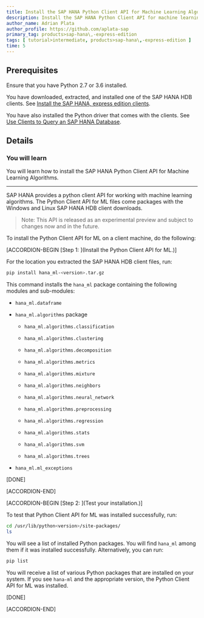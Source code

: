 ```yaml
---
title: Install the SAP HANA Python Client API for Machine Learning Algorithms
description: Install the SAP HANA Python Client API for machine learning algorithms.
author_name: Adrian Plata
author_profile: https://github.com/aplata-sap
primary_tag: products>sap-hana\,-express-edition
tags: [ tutorial>intermediate, products>sap-hana\,-express-edition ]
time: 5
---
```


<!-- loiof3365096bb2440fcafdb30e9f51877f1 -->

## Prerequisites
Ensure that you have Python 2.7 or 3.6 installed.

You have downloaded, extracted, and installed one of the SAP HANA HDB clients. See [Install the SAP HANA, express edition clients](https://developers.sap.com/group.hxe-install-clients.html).

You have also installed the Python driver that comes with the clients. See [Use Clients to Query an SAP HANA Database](https://developers.sap.com/mission.hana-cloud-clients.html).


## Details
### You will learn
You will learn how to install the SAP HANA Python Client API for Machine Learning Algorithms.

---

SAP HANA provides a python client API for working with machine learning algorithms. The Python Client API for ML files come packages with the Windows and Linux SAP HANA HDB client downloads.

> Note:
> This API is released as an experimental preview and subject to changes now and in the future.
>
>

To install the Python Client API for ML on a client machine, do the following:

[ACCORDION-BEGIN [Step 1: ](Install the Python Client API for ML.)]

For the location you extracted the SAP HANA HDB client files, run:

```bash
pip install hana_ml-<version>.tar.gz
```

This command installs the `hana_ml` package containing the following modules and sub-modules:

-   `hana_ml.dataframe`

-   `hana_ml.algorithms` package

    -   `hana_ml.algorithms.classification`

    -   `hana_ml.algorithms.clustering`

    -   `hana_ml.algorithms.decomposition`

    -   `hana_ml.algorithms.metrics`

    -   `hana_ml.algorithms.mixture`

    -   `hana_ml.algorithms.neighbors`

    -   `hana_ml.algorithms.neural_network`

    -   `hana_ml.algorithms.preprocessing`

    -   `hana_ml.algorithms.regression`

    -   `hana_ml.algorithms.stats`

    -   `hana_ml.algorithms.svm`

    -   `hana_ml.algorithms.trees`

-   `hana_ml.ml_exceptions`


[DONE]

[ACCORDION-END]

[ACCORDION-BEGIN [Step 2: ](Test your installation.)]

To test that Python Client API for ML was installed successfully, run:

```bash
cd /usr/lib/python<version>/site-packages/
ls
```

You will see a list of installed Python packages. You will find `hana_ml` among them if it was installed successfully. Alternatively, you can run:

```bash
pip list
```

You will receive a list of various Python packages that are installed on your system. If you see `hana-ml` and the appropriate version, the Python Client API for ML was installed.

[DONE]

[ACCORDION-END]
